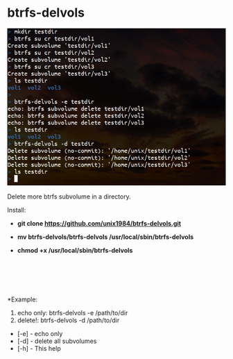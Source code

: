 # btrfs-delvols

![btrfs-delvols_example](https://raw.githubusercontent.com/unix1984/btrfs-delvols/main/btrfs-delvols_example.png)



Delete more btrfs subvolume in a directory.



Install:  
  
    
  - **git clone https://github.com/unix1984/btrfs-delvols.git**
    
  - **mv btrfs-delvols/btrfs-delvols /usr/local/sbin/btrfs-delvols**
    
  - **chmod +x /usr/local/sbin/btrfs-delvols**

<br>
<br>
<br>
<br>

*Example:
1) echo only: btrfs-delvols -e /path/to/dir
2) delete!: btrfs-delvols -d /path/to/dir

* [-e] - echo only
* [-d] - delete all subvolumes
* [-h] - This help



